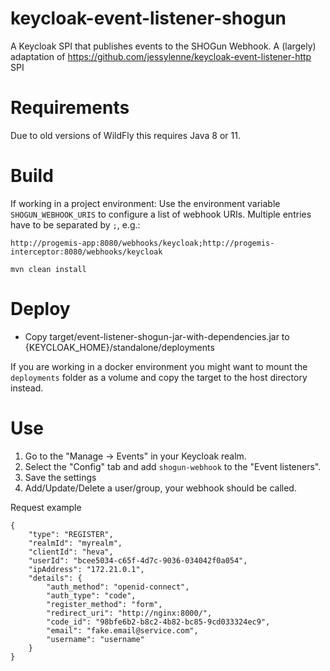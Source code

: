 # keycloak-event-listener-shogun

A Keycloak SPI that publishes events to the SHOGun Webhook.
A (largely) adaptation of https://github.com/jessylenne/keycloak-event-listener-http SPI

# Requirements

Due to old versions of WildFly this requires Java 8 or 11.

# Build

If working in a project environment: Use the environment variable `SHOGUN_WEBHOOK_URIS` to configure a list of webhook URIs. Multiple entries have to be separated by `;`, e.g.:

```
http://progemis-app:8080/webhooks/keycloak;http://progemis-interceptor:8080/webhooks/keycloak
```

```
mvn clean install
```

# Deploy

* Copy target/event-listener-shogun-jar-with-dependencies.jar to {KEYCLOAK_HOME}/standalone/deployments

If you are working in a docker environment you might want to mount the `deployments` folder as a volume and copy the
target to the host directory instead.

# Use

1. Go to the "Manage -> Events" in your Keycloak realm.
2. Select the "Config" tab and add `shogun-webhook` to the "Event listeners".
3. Save the settings
4. Add/Update/Delete a user/group, your webhook should be called.

Request example
```
{
    "type": "REGISTER",
    "realmId": "myrealm",
    "clientId": "heva",
    "userId": "bcee5034-c65f-4d7c-9036-034042f0a054",
    "ipAddress": "172.21.0.1", 
    "details": {
        "auth_method": "openid-connect",
        "auth_type": "code",
        "register_method": "form",
        "redirect_uri": "http://nginx:8000/",
        "code_id": "98bfe6b2-b8c2-4b82-bc85-9cd033324ec9",
        "email": "fake.email@service.com",
        "username": "username"
    }
}
```